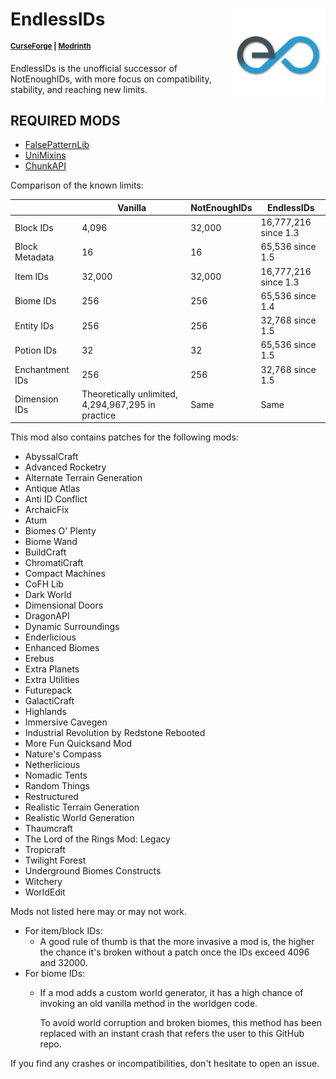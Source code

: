 # EndlessIDs <img src="EIDSico.png" align="right" width=150>

<sup>**[CurseForge](https://www.curseforge.com/minecraft/mc-mods/endlessids) | [Modrinth](https://modrinth.com/mod/endlessids)**</sup>

EndlessIDs is the unofficial successor of NotEnoughIDs, with more focus on compatibility, stability, and reaching
new limits.

## REQUIRED MODS
- [FalsePatternLib](https://github.com/FalsePattern/FalsePatternLib)
- [UniMixins](https://github.com/LegacyModdingMC/UniMixins)
- [ChunkAPI](https://github.com/FalsePattern/ChunkAPI)

Comparison of the known limits:

|                 | Vanilla                                            | NotEnoughIDs | EndlessIDs           |
|-----------------|----------------------------------------------------|--------------|----------------------|
| Block IDs       | 4,096                                              | 32,000       | 16,777,216 since 1.3 |
| Block Metadata  | 16                                                 | 16           | 65,536 since 1.5     |
| Item  IDs       | 32,000                                             | 32,000       | 16,777,216 since 1.3 |
| Biome IDs       | 256                                                | 256          | 65,536 since 1.4     |
| Entity IDs      | 256                                                | 256          | 32,768 since 1.5     |
| Potion IDs      | 32                                                 | 32           | 65,536 since 1.5     |
| Enchantment IDs | 256                                                | 256          | 32,768 since 1.5     |
| Dimension IDs   | Theoretically unlimited, 4,294,967,295 in practice | Same         | Same                 |

This mod also contains patches for the following mods:

- AbyssalCraft
- Advanced Rocketry
- Alternate Terrain Generation
- Antique Atlas
- Anti ID Conflict
- ArchaicFix
- Atum
- Biomes O' Plenty
- Biome Wand
- BuildCraft
- ChromatiCraft
- Compact Machines
- CoFH Lib
- Dark World
- Dimensional Doors
- DragonAPI
- Dynamic Surroundings
- Enderlicious
- Enhanced Biomes
- Erebus
- Extra Planets
- Extra Utilities
- Futurepack
- GalactiCraft
- Highlands
- Immersive Cavegen
- Industrial Revolution by Redstone Rebooted
- More Fun Quicksand Mod
- Nature's Compass
- Netherlicious
- Nomadic Tents
- Random Things
- Restructured
- Realistic Terrain Generation
- Realistic World Generation
- Thaumcraft
- The Lord of the Rings Mod: Legacy
- Tropicraft
- Twilight Forest
- Underground Biomes Constructs
- Witchery
- WorldEdit

Mods not listed here may or may not work.

- For item/block IDs:
  - A good rule of thumb is that the more invasive a mod is, the higher the chance
  it's broken without a patch once the IDs exceed 4096 and 32000.
- For biome IDs:
  - If a mod adds a custom world generator, it has a high chance of invoking an old vanilla method in the worldgen code.

    To avoid world corruption and broken biomes, this method has been replaced with an instant crash that refers the 
user to this GitHub repo.

If you find any crashes or incompatibilities, don't hesitate to open an issue.

